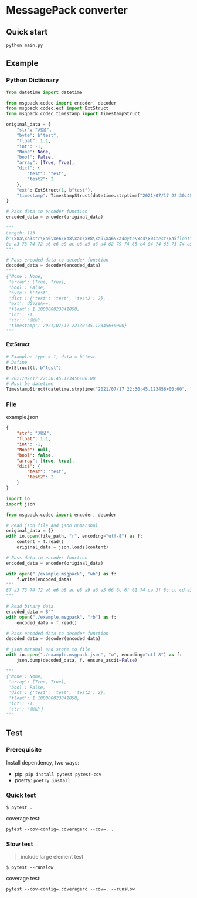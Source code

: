 # MessagePack converter

## Quick start

`python main.py`  

## Example

### Python Dictionary

```python
from datetime import datetime

from msgpack.codec import encoder, decoder
from msgpack.codec.ext import ExtStruct
from msgpack.codec.timestamp import TimestampStruct

original_data = {
    "str": "測試",
    "byte": b"test",
    "float": 1.1,
    "int": -1,
    "None": None,
    "bool": False,
    "array": [True, True],
    "dict": {
        "test": "test",
        "test2": 2
    },
    "ext": ExtStruct(1, b"test"),
    "timestamp": TimestampStruct(datetime.strptime("2021/07/17 22:30:45.123456+00:00", "%Y/%m/%d %H:%M:%S.%f%z")),
}

# Pass data to encoder function
encoded_data = encoder(original_data)

"""
Length: 113
b'\x8a\xa3str\xa6\xe6\xb8\xac\xe8\xa9\xa6\xa4byte\xc4\x04test\xa5float\xca?\x8c\xcc\xcd\xa3int\xff\xa4None\xc0\xa4bool\xc2\xa5array\x92\xc3\xc3\xa4dict\x82\xa4test\xa4test\xa5test2\x02\xa3ext\xd6\x01test\xa9timestamp\xd7\xff\x1do(\x00`\xf3Z\x15'
8a a3 73 74 72 a6 e6 b8 ac e8 a9 a6 a4 62 79 74 65 c4 04 74 65 73 74 a5 66 6c 6f 61 74 ca 3f 8c cc cd a3 69 6e 74 ff a4 4e 6f 6e 65 c0 a4 62 6f 6f 6c c2 a5 61 72 72 61 79 92 c3 c3 a4 64 69 63 74 82 a4 74 65 73 74 a4 74 65 73 74 a5 74 65 73 74 32 02 a3 65 78 74 d6 01 74 65 73 74 a9 74 69 6d 65 73 74 61 6d 70 d7 ff 1d 6f 28 00 60 f3 5a 15
"""

# Pass encoded data to decoder function
decoded_data = decoder(encoded_data)
""""
{'None': None,
 'array': [True, True],
 'bool': False,
 'byte': b'test',
 'dict': {'test': 'test', 'test2': 2},
 'ext': dGVzdA==,
 'float': 1.100000023841858,
 'int': -1,
 'str': '測試',
 'timestamp': 2021/07/17 22:30:45.123456+0000}
"""
```

#### ExtStruct

```python
# Example: type = 1, data = b"test
# Define
ExtStruct(1, b"test")

# 2021/07/17 22:30:45.123456+00:00
# Must be datetime
TimestampStruct(datetime.strptime("2021/07/17 22:30:45.123456+00:00", "%Y/%m/%d %H:%M:%S.%f%z"))
```

### File

example.json  

```json
{
    "str": "測試",
    "float": 1.1,
    "int": -1,
    "None": null,
    "bool": false,
    "array": [true, true],
    "dict": {
        "test": "test",
        "test2": 2
    }
}
```

```python
import io
import json

from msgpack.codec import encoder, decoder

# Read json file and json unmarshal
original_data = {}
with io.open(file_path, "r", encoding="utf-8") as f:
    content = f.read()
    original_data = json.loads(content)

# Pass data to encoder function
encoded_data = encoder(original_data)

with open("./example.msgpack", "wb") as f:
    f.write(encoded_data)
"""
87 a3 73 74 72 a6 e6 b8 ac e8 a9 a6 a5 66 6c 6f 61 74 ca 3f 8c cc cd a3 69 6e 74 ff a4 4e 6f 6e 65 c0 a4 62 6f 6f 6c c2 a5 61 72 72 61 79 92 c3 c3 a4 64 69 63 74 82 a4 74 65 73 74 a4 74 65 73 74 a5 74 65 73 74 32 02
"""

# Read binary data
encoded_data = B""
with open("./example.msgpack", "rb") as f:
    encoded_data = f.read()

# Pass encoded data to decoder function
decoded_data = decoder(encoded_data)

# json marshal and store to file
with io.open("./example.msgpack.json", "w", encoding="utf-8") as f:
    json.dump(decoded_data, f, ensure_ascii=False)

"""
{'None': None,
 'array': [True, True],
 'bool': False,
 'dict': {'test': 'test', 'test2': 2},
 'float': 1.100000023841858,
 'int': -1,
 'str': '測試'}
"""
```

## Test

### Prerequisite

Install dependency, two ways:  

* pip: `pip install pytest pytest-cov`  
* poetry: `poetry install`  

### Quick test

`$ pytest .`  

coverage test:

`pytest --cov-config=.coveragerc --cov=. .`

### Slow test

> include large element test

`$ pytest --runslow`  

coverage test:

`pytest --cov-config=.coveragerc --cov=. --runslow`
